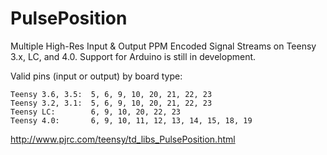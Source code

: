 PulsePosition
=============

Multiple High-Res Input &amp; Output PPM Encoded Signal Streams on Teensy 3.x, LC, and 4.0. 
Support for Arduino is still in development.

Valid pins (input or output) by board type:
```
Teensy 3.6, 3.5:  5, 6, 9, 10, 20, 21, 22, 23
Teensy 3.2, 3.1:  5, 6, 9, 10, 20, 21, 22, 23
Teensy LC:        6, 9, 10, 20, 22, 23
Teensy 4.0:       6, 9, 10, 11, 12, 13, 14, 15, 18, 19
```
http://www.pjrc.com/teensy/td_libs_PulsePosition.html
